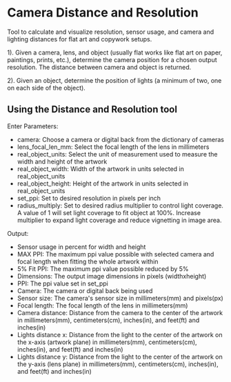 # Camera Distance and Resolution

Tool to calculate and visualize resolution, sensor usage, and camera and lighting distances for flat art and copywork setups.

1). Given a camera, lens, and object (usually flat works like flat art on paper, paintings, prints, etc.), determine the camera position for a chosen output resolution. The distance between camera and object is returned.

2). Given an object, determine the position of lights (a minimum of two, one on each side of the object).

## Using the Distance and Resolution tool

Enter Parameters:
* camera: Choose a camera or digital back from the dictionary of cameras
* lens_focal_len_mm: Select the focal length of the lens in millimeters
* real_object_units: Select the unit of measurement used to measure the width and height of the artwork
* real_object_width: Width of the artwork in units selected in real_object_units
* real_object_height: Height of the artwork in units selected in real_object_units
* set_ppi: Set to desired resolution in pixels per inch
* radius_multiply: Set to desired radius multiplier to control light coverage. A value of 1 will set light coverage to fit object at 100%. Increase multiplier to expand light coverage and reduce vignetting in image area.

Output:
* Sensor usage in percent for width and height
* MAX PPI: The maximum ppi value possible with selected camera and focal length when fitting the whole artwork within
* 5% Fit PPI: The maximum ppi value possible reduced by 5%
* Dimensions: The output image dimensions in pixels (widthxheight)
* PPI: The ppi value set in set_ppi
* Camera: The camera or digital back being used
* Sensor size: The camera's sensor size in millimeters(mm) and pixels(px)
* Focal length: The focal length of the lens in millimeters(mm)
* Camera distance: Distance from the camera to the center of the artwork in millimeters(mm), centimeters(cm), inches(in), and feet(ft) and inches(in)
* Lights distance x: Distance from the light to the center of the artwork on the x-axis (artwork plane) in millimeters(mm), centimeters(cm), inches(in), and feet(ft) and inches(in)
* Lights distance y: Distance from the light to the center of the artwork on the y-axis (lens plane) in millimeters(mm), centimeters(cm), inches(in), and feet(ft) and inches(in)